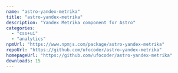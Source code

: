 ```yaml
---
name: "astro-yandex-metrika"
title: "astro-yandex-metrika"
description: "Yandex Metrika component for Astro"
categories:
  - "css+ui"
  - "analytics"
npmUrl: "https://www.npmjs.com/package/astro-yandex-metrika"
repoUrl: "https://github.com/ufocoder/astro-yandex-metrika"
homepageUrl: "https://github.com/ufocoder/astro-yandex-metrika"
downloads: 15
---
```

